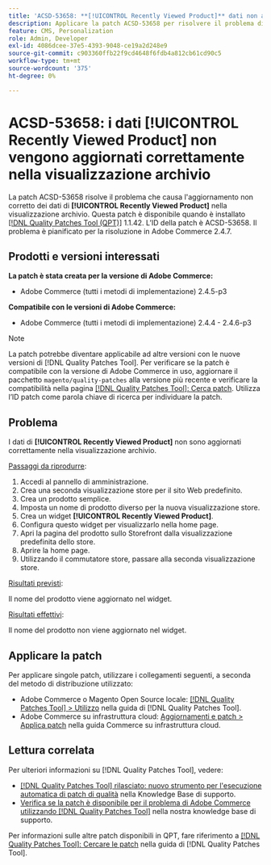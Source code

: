```yaml
---
title: 'ACSD-53658: **[!UICONTROL Recently Viewed Product]** dati non aggiornati correttamente nella visualizzazione archivio'
description: Applicare la patch ACSD-53658 per risolvere il problema di Adobe Commerce per cui i dati **[!UICONTROL Recently Viewed Product]** non vengono aggiornati correttamente nella visualizzazione archivio.
feature: CMS, Personalization
role: Admin, Developer
exl-id: 4086dcee-37e5-4393-9048-ce19a2d248e9
source-git-commit: c903360ffb22f9cd4648f6fdb4a812cb61cd90c5
workflow-type: tm+mt
source-wordcount: '375'
ht-degree: 0%

---
```


# ACSD-53658: i dati **[!UICONTROL Recently Viewed Product]** non vengono aggiornati correttamente nella visualizzazione archivio

La patch ACSD-53658 risolve il problema che causa l&#39;aggiornamento non corretto dei dati di **[!UICONTROL Recently Viewed Product]** nella visualizzazione archivio. Questa patch è disponibile quando è installato [[!DNL Quality Patches Tool (QPT)]](/help/announcements/adobe-commerce-announcements/magento-quality-patches-released-new-tool-to-self-serve-quality-patches.md) 1.1.42. L’ID della patch è ACSD-53658. Il problema è pianificato per la risoluzione in Adobe Commerce 2.4.7.

## Prodotti e versioni interessati

**La patch è stata creata per la versione di Adobe Commerce:**

* Adobe Commerce (tutti i metodi di implementazione) 2.4.5-p3

**Compatibile con le versioni di Adobe Commerce:**

* Adobe Commerce (tutti i metodi di implementazione) 2.4.4 - 2.4.6-p3

>[!NOTE]
>
>La patch potrebbe diventare applicabile ad altre versioni con le nuove versioni di [!DNL Quality Patches Tool]. Per verificare se la patch è compatibile con la versione di Adobe Commerce in uso, aggiornare il pacchetto `magento/quality-patches` alla versione più recente e verificare la compatibilità nella pagina [[!DNL Quality Patches Tool]: Cerca patch](https://experienceleague.adobe.com/tools/commerce-quality-patches/index.html). Utilizza l’ID patch come parola chiave di ricerca per individuare la patch.

## Problema

I dati di **[!UICONTROL Recently Viewed Product]** non sono aggiornati correttamente nella visualizzazione archivio.

<u>Passaggi da riprodurre</u>:

1. Accedi al pannello di amministrazione.
1. Crea una seconda visualizzazione store per il sito Web predefinito.
1. Crea un prodotto semplice.
1. Imposta un nome di prodotto diverso per la nuova visualizzazione store.
1. Crea un widget **[!UICONTROL Recently Viewed Product]**.
1. Configura questo widget per visualizzarlo nella home page.
1. Apri la pagina del prodotto sullo Storefront dalla visualizzazione predefinita dello store.
1. Aprire la home page.
1. Utilizzando il commutatore store, passare alla seconda visualizzazione store.

<u>Risultati previsti</u>:

Il nome del prodotto viene aggiornato nel widget.

<u>Risultati effettivi</u>:

Il nome del prodotto non viene aggiornato nel widget.

## Applicare la patch

Per applicare singole patch, utilizzare i collegamenti seguenti, a seconda del metodo di distribuzione utilizzato:

* Adobe Commerce o Magento Open Source locale: [[!DNL Quality Patches Tool] > Utilizzo](https://experienceleague.adobe.com/docs/commerce-operations/tools/quality-patches-tool/usage.html) nella guida di [!DNL Quality Patches Tool].
* Adobe Commerce su infrastruttura cloud: [Aggiornamenti e patch > Applica patch](https://experienceleague.adobe.com/docs/commerce-cloud-service/user-guide/develop/upgrade/apply-patches.html) nella guida Commerce su infrastruttura cloud.

## Lettura correlata

Per ulteriori informazioni su [!DNL Quality Patches Tool], vedere:

* [[!DNL Quality Patches Tool] rilasciato: nuovo strumento per l&#39;esecuzione automatica di patch di qualità](/help/announcements/adobe-commerce-announcements/magento-quality-patches-released-new-tool-to-self-serve-quality-patches.md) nella Knowledge Base di supporto.
* [Verifica se la patch è disponibile per il problema di Adobe Commerce utilizzando  [!DNL Quality Patches Tool]](/help/support-tools/patches-available-in-qpt-tool/check-patch-for-magento-issue-with-magento-quality-patches.md) nella nostra knowledge base di supporto.

Per informazioni sulle altre patch disponibili in QPT, fare riferimento a [[!DNL Quality Patches Tool]: Cercare le patch](https://experienceleague.adobe.com/tools/commerce-quality-patches/index.html) nella guida di [!DNL Quality Patches Tool].
